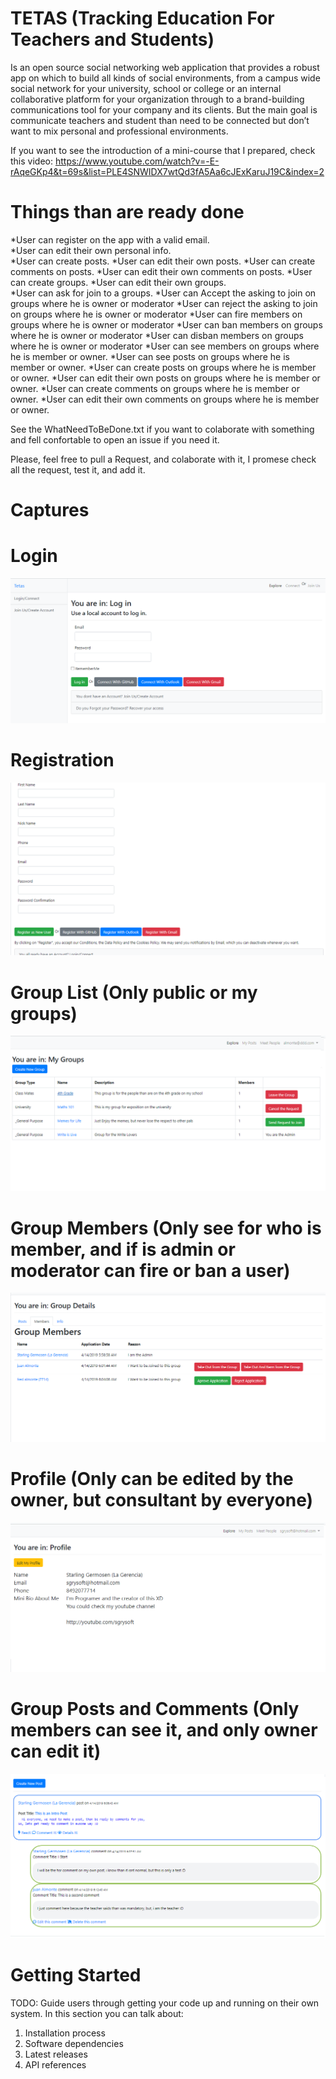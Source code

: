 # TETAS (Tracking Education For Teachers and Students)

Is an open source social networking web application that provides a robust app on which to build all kinds of social environments, from a campus wide social network for your university, school or college or an internal collaborative platform for your organization through to a brand-building communications tool for your company and its clients. But the main goal is communicate teachers and student than need to be connected but don’t want to mix personal and professional environments.

If you want to see the introduction of a mini-course that I prepared, check this video: https://www.youtube.com/watch?v=-E-rAqeGKp4&t=69s&list=PLE4SNWIDX7wtQd3fA5Aa6cJExKaruJ19C&index=2

# Things than are ready done

*User can register on the app with a valid email. 		 
*User can edit their own personal info.				 
*User can create posts.
*User can edit their own posts.
*User can create comments on posts.
*User can edit their own comments on posts.
*User can create groups.
*User can edit their own groups.		
*User can ask for join to a groups.	
*User can Accept the asking to join on groups where he is owner or moderator
*User can reject the asking to join on groups where he is owner or moderator
*User can fire members on groups where he is owner or moderator
*User can ban members on groups where he is owner or moderator
*User can disban members on groups where he is owner or moderator
*User can see members on groups where he is member or owner.
*User can see posts on groups where he is member or owner.
*User can create posts on groups where he is member or owner.
*User can edit their own posts on groups where he is member or owner.
*User can create comments on groups where he is member or owner.
*User can edit their own comments on groups where he is member or owner.
 
 
 See the WhatNeedToBeDone.txt if you want to colaborate with something and fell confortable to open an issue if you need it.
 
 Please, feel free to pull a Request, and colaborate with it, I promese check all the request, test it, and add it.
 
 
 # Captures
 
  # Login
 ![Screenshot](1Login.png)
 
  # Registration
  ![Screenshot](2Register.png)
  
  # Group List (Only public or my groups)
  ![Screenshot](3Groups.png)
   
  # Group Members (Only see for who is member, and if is admin or moderator can fire or ban a user)
  ![Screenshot](4GroupMembers.png)
    
  # Profile (Only can be edited by the owner, but consultant by everyone)
  ![Screenshot](5Profile.png)
     
  # Group Posts and Comments (Only members can see it, and only owner can edit it)
  ![Screenshot](6Post.png)


# Getting Started
TODO: Guide users through getting your code up and running on their own system. In this section you can talk about:
1.	Installation process
2.	Software dependencies
3.	Latest releases
4.	API references

 

